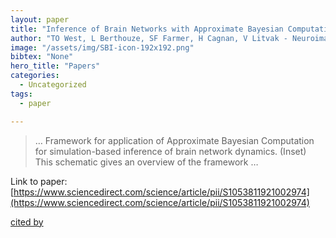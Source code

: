 ```yaml
---
layout: paper
title: "Inference of Brain Networks with Approximate Bayesian Computation–assessing face validity with an example application in Parkinsonism"
author: "TO West, L Berthouze, SF Farmer, H Cagnan, V Litvak - Neuroimage, 2021 - Elsevier"
image: "/assets/img/SBI-icon-192x192.png"
bibtex: "None"
hero_title: "Papers"
categories:
  - Uncategorized
tags:
  - paper

---
```

>… Framework for application of Approximate Bayesian Computation for simulation-based inference of brain network dynamics. (Inset) This schematic gives an overview of the framework …

Link to paper: [https://www.sciencedirect.com/science/article/pii/S1053811921002974](https://www.sciencedirect.com/science/article/pii/S1053811921002974)

[cited by](https://scholar.google.com/scholar?cites=13381291858486525550&as_sdt=2005&sciodt=0,5&hl=en&num=20)
